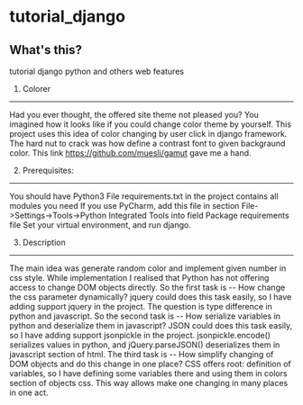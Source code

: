 # tutorial_django
What's this?
------------
tutorial django python and others web features

1. Colorer
-----------------

Had you ever thought, the offered site theme not pleased you? 
You imagined how it looks like if you could change color theme by yourself.
This project uses this idea of color changing by user click in django framework.
The hard nut to crack was how define a contrast font to given backgraund color. 
This link https://github.com/muesli/gamut gave me a hand.

2. Prerequisites:
------------------
You should have Python3
File requirements.txt in the project contains all modules you need
If you use PyCharm, add this file in section File->Settings->Tools->Python Integrated Tools into field Package requirements file
Set your virtual environment, and run django.

3. Description
-------------------
The main idea was generate random color and implement given number in css style. 
While implementation I realised that Python has not offering access to change DOM objects directly. 
So the first task is  -- How change the css parameter dynamically?
jquery could does this task easily, so I have adding support jquery in the project. The question is type difference in python and javascript. 
So the second task is -- How serialize variables in python and deserialize them in javascript?
JSON could does this task easily, so I have adding support jsonpickle in the project. jsonpickle.encode() serializes values in python, and  jQuery.parseJSON() deserializes them in javascript section of html.
The third task is -- How simplify changing of DOM objects and do this change in one place?
CSS offers root: definition of variables, so I have defining some variables there and using them in colors section of objects css. This way allows make one changing in many places in one act.
